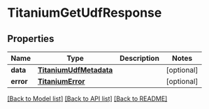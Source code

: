 # TitaniumGetUdfResponse


## Properties
Name | Type | Description | Notes
------------ | ------------- | ------------- | -------------
**data** | [**TitaniumUdfMetadata**](TitaniumUdfMetadata.md) |  | [optional] 
**error** | [**TitaniumError**](TitaniumError.md) |  | [optional] 

[[Back to Model list]](../README.md#documentation-for-models) [[Back to API list]](../README.md#documentation-for-api-endpoints) [[Back to README]](../README.md)


